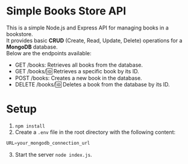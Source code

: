 
# Simple Books Store API
This is a simple Node.js and Express API for managing books in a bookstore.    
It provides basic **CRUD** (Create, Read, Update, Delete) operations for a **MongoDB** database.     
Below are the endpoints available:

* GET /books: Retrieves all books from the database.
* GET /books/:id: Retrieves a specific book by its ID.
* POST /books: Creates a new book in the database.
* DELETE /books/:id: Deletes a book from the database by its ID.

# Setup
1) `npm install`
2) Create a `.env` file in the root directory with the following content:   
```c
URL=your_mongodb_connection_url
```
3) Start the server `node index.js`.
